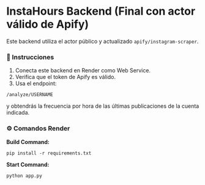 # InstaHours Backend (Final con actor válido de Apify)

Este backend utiliza el actor público y actualizado `apify/instagram-scraper`.

### 🚀 Instrucciones

1. Conecta este backend en Render como Web Service.
2. Verifica que el token de Apify es válido.
3. Usa el endpoint:

```
/analyze/USERNAME
```

y obtendrás la frecuencia por hora de las últimas publicaciones de la cuenta indicada.

### ⚙️ Comandos Render

**Build Command:**
```
pip install -r requirements.txt
```

**Start Command:**
```
python app.py
```
